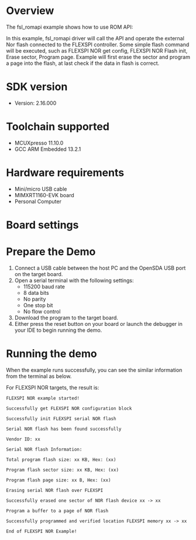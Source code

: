 Overview
========
The fsl_romapi example shows how to use ROM API:

In this example, fsl_romapi driver will call the API and operate the external Nor flash connected to
the FLEXSPI controller. Some simple flash command will be executed, such as FLEXSPI NOR get config, FLEXSPI NOR Flash init,
Erase sector, Program page.
Example will first erase the sector and program a page into the flash, at last check if the data in flash is correct.


SDK version
===========
- Version: 2.16.000

Toolchain supported
===================
- MCUXpresso  11.10.0
- GCC ARM Embedded  13.2.1

Hardware requirements
=====================
- Mini/micro USB cable
- MIMXRT1160-EVK board
- Personal Computer

Board settings
==============

Prepare the Demo
================
1.  Connect a USB cable between the host PC and the OpenSDA USB port on the target board.
2.  Open a serial terminal with the following settings:
    - 115200 baud rate
    - 8 data bits
    - No parity
    - One stop bit
    - No flow control
3.  Download the program to the target board.
4.  Either press the reset button on your board or launch the debugger in your IDE to begin running the demo.

Running the demo
================
When the example runs successfully, you can see the similar information from the terminal as below.

For FLEXSPI NOR targets, the result is:
~~~~~~~~~~~~~~~~~~~~~~~~~~~~
FLEXSPI NOR example started!

Successfully get FLEXSPI NOR configuration block

Successfully init FLEXSPI serial NOR flash

Serial NOR flash has been found successfully

Vendor ID: xx

Serial NOR flash Information:

Total program flash size: xx KB, Hex: (xx)

Program flash sector size: xx KB, Hex: (xx)

Program flash page size: xx B, Hex: (xx)

Erasing serial NOR flash over FLEXSPI

Successfully erased one sector of NOR flash device xx -> xx

Program a buffer to a page of NOR flash

Successfully programmed and verified location FLEXSPI memory xx -> xx

End of FLEXSPI NOR Example!
